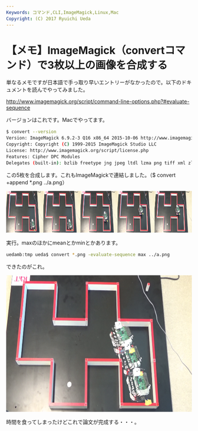 ```yaml
---
Keywords: コマンド,CLI,ImageMagick,Linux,Mac
Copyright: (C) 2017 Ryuichi Ueda
---
```


# 【メモ】ImageMagick（convertコマンド）で3枚以上の画像を合成する
単なるメモですが日本語で手っ取り早いエントリーがなかったので。以下のドキュメントを読んでやってみました。

<a href="http://www.imagemagick.org/script/command-line-options.php?#evaluate-sequence" target="_blank">http://www.imagemagick.org/script/command-line-options.php?#evaluate-sequence</a>

バージョンはこれです。Macでやってます。

```bash
$ convert --version
Version: ImageMagick 6.9.2-3 Q16 x86_64 2015-10-06 http://www.imagemagick.org
Copyright: Copyright (C) 1999-2015 ImageMagick Studio LLC
License: http://www.imagemagick.org/script/license.php
Features: Cipher DPC Modules 
Delegates (built-in): bzlib freetype jng jpeg ltdl lzma png tiff xml zlib
```

この5枚を合成します。これもImageMagickで連結しました。（$ convert +append *.png ../a.png）

<a href="b.png" rel="attachment wp-att-7465"><img src="b.png" alt="b" width="1000" height="113" class="aligncenter size-full wp-image-7465" /></a>

実行。maxのほかにmeanとかminとかあります。

```bash
uedamb:tmp ueda$ convert *.png -evaluate-sequence max ../a.png
```

できたのがこれ。

<a href="a.png" rel="attachment wp-att-7457"><img src="a-1024x576.png" alt="a" width="660" height="371" class="aligncenter size-large wp-image-7457" /></a>


時間を食ってしまったけどこれで論文が完成する・・・。

